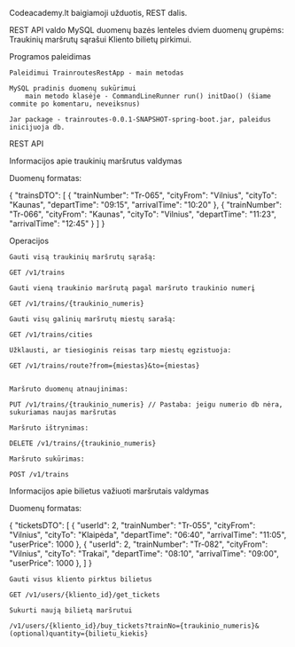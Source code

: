 Codeacademy.lt baigiamoji užduotis, REST dalis.

REST API valdo MySQL duomenų bazės lenteles dviem duomenų grupėms:
    Traukinių maršrutų sąrašui
    Kliento bilietų pirkimui.


Programos paleidimas

    Paleidimui TrainroutesRestApp - main metodas

	MySQL pradinis duomenų sukūrimui
		main metodo klasėje - CommandLineRunner run() initDao() (šiame commite po komentaru, neveiksnus)

    Jar package - trainroutes-0.0.1-SNAPSHOT-spring-boot.jar, paleidus inicijuoja db.


REST API

Informacijos apie traukinių maršrutus valdymas

Duomenų formatas:

{
	"trainsDTO": [
		{
			"trainNumber": "Tr-065",
			"cityFrom": "Vilnius",
			"cityTo": "Kaunas",
			"departTime": "09:15",
			"arrivalTime": "10:20"
		},
		{
			"trainNumber": "Tr-066",
			"cityFrom": "Kaunas",
			"cityTo": "Vilnius",
			"departTime": "11:23",
			"arrivalTime": "12:45"
		}
    ]
}

Operacijos

    Gauti visą traukinių maršrutų sąrašą:

    GET /v1/trains

    Gauti vieną traukinio maršrutą pagal maršruto traukinio numerį

    GET /v1/trains/{traukinio_numeris}

    Gauti visų galinių maršrutų miestų sarašą:

    GET /v1/trains/cities

    Užklausti, ar tiesioginis reisas tarp miestų egzistuoja:

    GET /v1/trains/route?from={miestas}&to={miestas}


    Maršruto duomenų atnaujinimas:

    PUT /v1/trains/{traukinio_numeris} // Pastaba: jeigu numerio db nėra, sukuriamas naujas maršrutas

    Maršruto ištrynimas:

    DELETE /v1/trains/{traukinio_numeris}

    Maršruto sukūrimas:

    POST /v1/trains


Informacijos apie bilietus važiuoti maršrutais valdymas

Duomenų formatas:

{
	"ticketsDTO": [
		{
			"userId": 2,
			"trainNumber": "Tr-055",
			"cityFrom": "Vilnius",
			"cityTo": "Klaipėda",
			"departTime": "06:40",
			"arrivalTime": "11:05",
			"userPrice": 1000
		},
		{
			"userId": 2,
			"trainNumber": "Tr-082",
			"cityFrom": "Vilnius",
			"cityTo": "Trakai",
			"departTime": "08:10",
			"arrivalTime": "09:00",
			"userPrice": 1000
		},
	]
}

    Gauti visus kliento pirktus bilietus

    GET /v1/users/{kliento_id}/get_tickets

    Sukurti naują bilietą maršrutui

    /v1/users/{kliento_id}/buy_tickets?trainNo={traukinio_numeris}&(optional)quantity={bilietu_kiekis}
    



